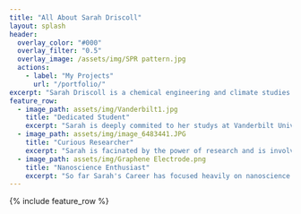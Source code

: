 ```yaml
---
title: "All About Sarah Driscoll"
layout: splash
header:
  overlay_color: "#000"
  overlay_filter: "0.5"
  overlay_image: /assets/img/SPR pattern.jpg
  actions:
    - label: "My Projects"
      url: "/portfolio/"
excerpt: "Sarah Driscoll is a chemical engineering and climate studies undergraduate student who is deeply invested in her schoolwork and passionate about engaging in research to improve the community around her."
feature_row:
  - image_path: assets/img/Vanderbilt1.jpg
    title: "Dedicated Student"
    excerpt: "Sarah is deeply commited to her studys at Vanderbilt University, always putting her learning first."
  - image_path: assets/img/image_6483441.JPG
    title: "Curious Researcher"
    excerpt: "Sarah is facinated by the power of research and is involved in multiple labs on campus."
  - image_path: assets/img/Graphene Electrode.png
    title: "Nanoscience Enthusiast"
    excerpt: "So far Sarah's Career has focused heavily on nanoscience though she is looking to broaden her horizons!"
---
```


{% include feature_row %}

